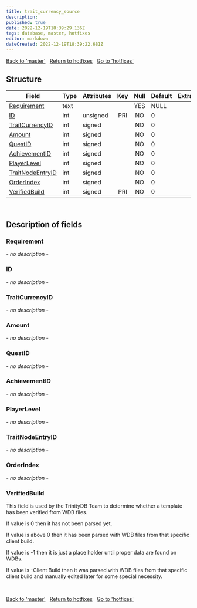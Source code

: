 ```yaml
---
title: trait_currency_source
description: 
published: true
date: 2022-12-19T18:39:29.136Z
tags: database, master, hotfixes
editor: markdown
dateCreated: 2022-12-19T18:39:22.681Z
---
```


<a href="https://trinitycore.info/en/database/master/hotfixes/trait_currency" class="mt-5 v-btn v-btn--depressed v-btn--flat v-btn--outlined theme--light v-size--default darkblue--text text--lighten-3"><span class="v-btn__content"><i aria-hidden="true" class="v-icon notranslate v-icon--left mdi mdi-arrow-left theme--light"></i><span>Back to 'master'</span></span></a>&nbsp;&nbsp;&nbsp;<a href="https://trinitycore.info/en/database/master/hotfixes/home" class="mt-5 v-btn v-btn--depressed v-btn--flat v-btn--outlined theme--light v-size--default darkblue--text text--lighten-3"><span class="v-btn__content"><i aria-hidden="true" class="v-icon notranslate v-icon--left mdi mdi-home-outline theme--light"></i><span>Return to hotfixes</span></span></a>&nbsp;&nbsp;&nbsp;<a href="https://trinitycore.info/en/database/master/hotfixes/trait_currency_source_locale" class="mt-5 v-btn v-btn--depressed v-btn--flat v-btn--outlined theme--light v-size--default darkblue--text text--lighten-3"><span class="v-btn__content"><span>Go to 'hotfixes'</span><i aria-hidden="true" class="v-icon notranslate v-icon--right mdi mdi-arrow-right theme--light"></i></span></a>

## Structure

| Field | Type | Attributes | Key | Null | Default | Extra | Comment |
| --- | --- | --- | :---: | :---: | --- | --- | --- |
| [Requirement](#requirement) | text |  |  | YES | NULL |  |  |
| [ID](#id) | int | unsigned | PRI | NO | 0 |  |  |
| [TraitCurrencyID](#traitcurrencyid) | int | signed |  | NO | 0 |  |  |
| [Amount](#amount) | int | signed |  | NO | 0 |  |  |
| [QuestID](#questid) | int | signed |  | NO | 0 |  |  |
| [AchievementID](#achievementid) | int | signed |  | NO | 0 |  |  |
| [PlayerLevel](#playerlevel) | int | signed |  | NO | 0 |  |  |
| [TraitNodeEntryID](#traitnodeentryid) | int | signed |  | NO | 0 |  |  |
| [OrderIndex](#orderindex) | int | signed |  | NO | 0 |  |  |
| [VerifiedBuild](#verifiedbuild) | int | signed | PRI | NO | 0 |  |  |
&nbsp;
## Description of fields

### Requirement
*- no description -*
&nbsp;

### ID
*- no description -*
&nbsp;

### TraitCurrencyID
*- no description -*
&nbsp;

### Amount
*- no description -*
&nbsp;

### QuestID
*- no description -*
&nbsp;

### AchievementID
*- no description -*
&nbsp;

### PlayerLevel
*- no description -*
&nbsp;

### TraitNodeEntryID
*- no description -*
&nbsp;

### OrderIndex
*- no description -*
&nbsp;

### VerifiedBuild
This field is used by the TrinityDB Team to determine whether a template has been verified from WDB files.

If value is 0 then it has not been parsed yet.

If value is above 0 then it has been parsed with WDB files from that specific client build.

If value is -1 then it is just a place holder until proper data are found on WDBs.

If value is -Client Build then it was parsed with WDB files from that specific client build and manually edited later for some special necessity.

&nbsp;

<a href="https://trinitycore.info/en/database/master/hotfixes/trait_currency" class="mt-5 v-btn v-btn--depressed v-btn--flat v-btn--outlined theme--light v-size--default darkblue--text text--lighten-3"><span class="v-btn__content"><i aria-hidden="true" class="v-icon notranslate v-icon--left mdi mdi-arrow-left theme--light"></i><span>Back to 'master'</span></span></a>&nbsp;&nbsp;&nbsp;<a href="https://trinitycore.info/en/database/master/hotfixes/home" class="mt-5 v-btn v-btn--depressed v-btn--flat v-btn--outlined theme--light v-size--default darkblue--text text--lighten-3"><span class="v-btn__content"><i aria-hidden="true" class="v-icon notranslate v-icon--left mdi mdi-home-outline theme--light"></i><span>Return to hotfixes</span></span></a>&nbsp;&nbsp;&nbsp;<a href="https://trinitycore.info/en/database/master/hotfixes/trait_currency_source_locale" class="mt-5 v-btn v-btn--depressed v-btn--flat v-btn--outlined theme--light v-size--default darkblue--text text--lighten-3"><span class="v-btn__content"><span>Go to 'hotfixes'</span><i aria-hidden="true" class="v-icon notranslate v-icon--right mdi mdi-arrow-right theme--light"></i></span></a>
